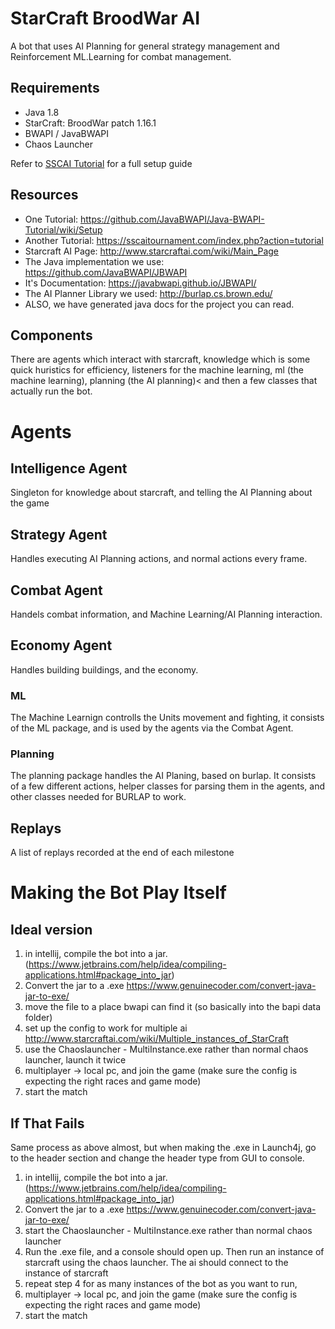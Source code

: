 # StarCraft BroodWar AI
A bot that uses AI Planning for general strategy management and Reinforcement ML.Learning for combat management.

## Requirements
 - Java 1.8
 - StarCraft: BroodWar patch 1.16.1
 - BWAPI / JavaBWAPI
 - Chaos Launcher
 
Refer to [SSCAI Tutorial](https://sscaitournament.com/index.php?action=tutorial) for a full setup guide

## Resources
* One Tutorial: https://github.com/JavaBWAPI/Java-BWAPI-Tutorial/wiki/Setup 
* Another Tutorial: https://sscaitournament.com/index.php?action=tutorial
* Starcraft AI Page: http://www.starcraftai.com/wiki/Main_Page
* The Java implementation we use: https://github.com/JavaBWAPI/JBWAPI
* It's Documentation: https://javabwapi.github.io/JBWAPI/
* The AI Planner Library we used: http://burlap.cs.brown.edu/
* ALSO, we have generated java docs for the project you can read.


## Components
There are agents which interact with starcraft, knowledge which is some quick huristics for efficiency, listeners for the machine learning, ml (the machine learning), planning (the AI planning)< and then a few classes that actually run the bot.

# Agents
## Intelligence Agent
Singleton for knowledge about starcraft, and telling the AI Planning about the game

## Strategy Agent
Handles executing AI Planning actions, and normal actions every frame.

## Combat Agent
Handels combat information, and Machine Learning/AI Planning interaction.

## Economy Agent
Handles building buildings, and the economy.

### ML
The Machine Learnign controlls the Units movement and fighting, it consists of the ML package, and is used by the agents via the Combat Agent. 

### Planning
The planning package handles the AI Planing, based on burlap. It consists of a few different actions, helper classes for parsing them in the agents, and other classes needed for BURLAP to work. 


## Replays
A list of replays recorded at the end of each milestone


# Making the Bot Play Itself
## Ideal version
1. in intellij, compile the bot into a jar. (https://www.jetbrains.com/help/idea/compiling-applications.html#package_into_jar)
2. Convert the jar to a .exe https://www.genuinecoder.com/convert-java-jar-to-exe/
3. move the file to a place bwapi can find it (so basically into the bapi data folder)
4. set up the config to work for multiple ai http://www.starcraftai.com/wiki/Multiple_instances_of_StarCraft
5. use the Chaoslauncher - MultiInstance.exe rather than normal chaos launcher, launch it twice
6. multiplayer -> local pc, and join the game (make sure the config is expecting the right races and game mode)
7. start the match

## If That Fails
Same process as above almost, but when making the .exe in Launch4j, go to the header section and change the header type from GUI to console.
1. in intellij, compile the bot into a jar. (https://www.jetbrains.com/help/idea/compiling-applications.html#package_into_jar)
2. Convert the jar to a .exe https://www.genuinecoder.com/convert-java-jar-to-exe/
3. start the Chaoslauncher - MultiInstance.exe rather than normal chaos launcher
4. Run the .exe file, and a console should open up. Then run an instance of starcraft using the chaos launcher. The ai should connect to the instance of starcraft
5. repeat step 4 for as many instances of the bot as you want to run,
6. multiplayer -> local pc, and join the game (make sure the config is expecting the right races and game mode)
7. start the match

